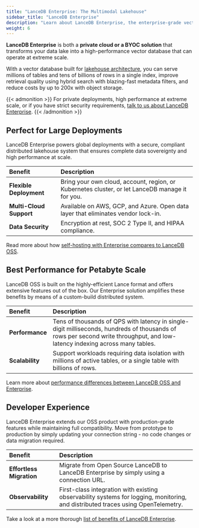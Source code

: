 ```yaml
---
title: "LanceDB Enterprise: The Multimodal Lakehouse"
sidebar_title: "LanceDB Enterprise"
description: "Learn about LanceDB Enterprise, the enterprise-grade vector database solution. Includes features, benefits, and deployment options for production environments."
weight: 6
---
```


**LanceDB Enterprise** is both a **private cloud or a BYOC solution** that transforms your data lake into a high-performance vector database that can operate at extreme scale.

With a vector database built for [lakehouse architecture](/docs/overview/enterpris/architecture/), you can serve millions of tables and tens of billions of rows in a single index, improve retrieval quality using hybrid search with blazing-fast metadata filters, and reduce costs by up to 200x with object storage.

{{< admonition >}}
For private deployments, high performance at extreme scale, or if you have strict security requirements, [talk to us about LanceDB Enterprise](mailto:contact@lancedb.com).
{{< /admonition >}}

## Perfect for Large Deployments

LanceDB Enterprise powers global deployments with a secure, compliant distributed lakehouse system that ensures complete data sovereignty and high performance at scale.

| Benefit | Description |
|:--------|:------------|
| **Flexible Deployment** | Bring your own cloud, account, region, or Kubernetes cluster, or let LanceDB manage it for you. |
| **Multi-Cloud Support** | Available on AWS, GCP, and Azure. Open data layer that eliminates vendor lock-in. |
| **Data Security** | Encryption at rest, SOC 2 Type II, and HIPAA compliance. |

Read more about how [self-hosting with Enterprise compares to LanceDB OSS](/docs/overview/enterprise/overview/).

## Best Performance for Petabyte Scale

LanceDB OSS is built on the highly-efficient Lance format and offers extensive features out of the box. Our Enterprise solution amplifies these benefits by means of a custom-build distributed system. 

| Benefit | Description |
|:--------|:------------|
| **Performance** | Tens of thousands of QPS with latency in single-digit milliseconds, hundreds of thousands of rows per second write throughput, and low-latency indexing across many tables. |
| **Scalability** | Support workloads requiring data isolation with millions of active tables, or a single table with billions of rows. |

Learn more about [performance differences between LanceDB OSS and Enterprise](/docs/overview/enterprise/overview/).

## Developer Experience

LanceDB Enterprise extends our OSS product with production-grade features while maintaining full compatibility. Move from prototype to production by simply updating your connection string - no code changes or data migration required.

| Benefit | Description |
|:--------|:------------|
| **Effortless Migration** | Migrate from Open Source LanceDB to LanceDB Enterprise by simply using a connection URL. |
| **Observability** | First-class integration with existing observability systems for logging, monitoring, and distributed traces using OpenTelemetry. |

Take a look at a more thorough [list of benefits of LanceDB Enterprise](/docs/overview/enterprise/overview/).